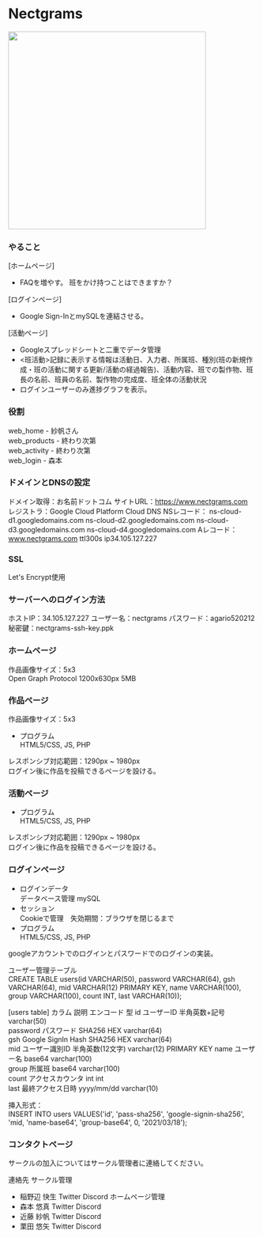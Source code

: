 # Nectgrams
<img src="https://user-images.githubusercontent.com/28892090/99180929-ee6d6f80-276d-11eb-8453-f8e0e8e817c4.png" width="400">  

### やること
[ホームページ]  
- FAQを増やす。
班をかけ持つことはできますか？

[ログインページ]  
- Google Sign-InとmySQLを連結させる。

[活動ページ]  
- Googleスプレッドシートと二重でデータ管理  
- <班活動>記録に表示する情報は活動日、入力者、所属班、種別(班の新規作成・班の活動に関する更新/活動の経過報告)、活動内容、班での製作物、班長の名前、班員の名前、製作物の完成度、班全体の活動状況
- ログインユーザーのみ進捗グラフを表示。

### 役割
web_home - 紗帆さん  
web_products - 終わり次第  
web_activity - 終わり次第  
web_login - 森本  

### ドメインとDNSの設定
ドメイン取得：お名前ドットコム
サイトURL：https://www.nectgrams.com  
レジストラ：Google Cloud Platform Cloud DNS
NSレコード：
ns-cloud-d1.googledomains.com
ns-cloud-d2.googledomains.com
ns-cloud-d3.googledomains.com
ns-cloud-d4.googledomains.com
Aレコード：
www.nectgrams.com ttl300s ip34.105.127.227

### SSL
Let's Encrypt使用  

### サーバーへのログイン方法
ホストIP：34.105.127.227
ユーザー名：nectgrams
パスワード：agario520212
秘密鍵：nectgrams-ssh-key.ppk

### ホームページ
作品画像サイズ：5x3  
Open Graph Protocol 1200x630px 5MB  

### 作品ページ
作品画像サイズ：5x3  

- プログラム  
HTML5/CSS, JS, PHP

レスポンシブ対応範囲：1290px ~ 1980px  
ログイン後に作品を投稿できるページを設ける。  

### 活動ページ

- プログラム  
HTML5/CSS, JS, PHP

レスポンシブ対応範囲：1290px ~ 1980px  
ログイン後に作品を投稿できるページを設ける。  

### ログインページ

- ログインデータ  
データベース管理 mySQL
- セッション  
Cookieで管理　失効期間：ブラウザを閉じるまで  
- プログラム  
HTML5/CSS, JS, PHP

googleアカウントでのログインとパスワードでのログインの実装。  

ユーザー管理テーブル  
CREATE TABLE users(id VARCHAR(50), password VARCHAR(64), gsh VARCHAR(64), mid VARCHAR(12) PRIMARY KEY, name VARCHAR(100), group VARCHAR(100), count INT, last VARCHAR(10));  

[users table]
カラム     説明                エンコード          型
id        ユーザーID           半角英数+記号       varchar(50)  
password  パスワード           SHA256 HEX         varchar(64)  
gsh       Google SignIn Hash  SHA256 HEX         varchar(64)  
mid       ユーザー識別ID       半角英数(12文字)    varchar(12)  PRIMARY KEY
name      ユーザー名           base64             varchar(100)  
group     所属班               base64             varchar(100)  
count     アクセスカウンタ      int                int  
last      最終アクセス日時      yyyy/mm/dd         varchar(10)  

挿入形式：  
INSERT INTO users VALUES('id', 'pass-sha256', 'google-signin-sha256', 'mid, 'name-base64', 'group-base64', 0, '2021/03/18');  



### コンタクトページ
サークルの加入についてはサークル管理者に連絡してください。

連絡先
サークル管理
- 稲野辺 快生 Twitter Discord
ホームページ管理
- 森本 悠真 Twitter Discord
- 近藤 紗帆 Twitter Discord
- 栗田 悠矢 Twitter Discord
